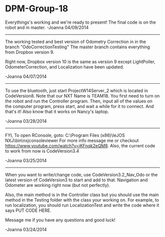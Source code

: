 DPM-Group-18
============

Everythings's working and we're ready to present! The final code is on the robot and in master.
-Joanna 04/09/2014

--------------------------------------
The working tested and best version of Odometry Correction in in the branch "OdoCorrectionTesting"
The master branch contains everything from Dropbox version 9.

Right now, Dropbox version 10 is the same as version 9 except LightPoller, OdometerCorrection, and Localization have been updated.

-Joanna 04/07/2014

--------------------------------------
To use the bluetooth, just start ProjectW14Server_2 which is located in CodeVersion8.
Note that our NXT Name is TEAM18. You first need to turn on the robot and run the 
Controller program. Then, input all of the values on the computer program, press start,
and wait a while for it to connect. And that's it! 
Also know that it works on Nancy's laptop.

-Joanna 03/28/2014

------------------------------------
FYI, To open RConsole, goto: C:\Program Files (x86)\leJOS NXJ\bin\nxjconsoleviewer
For more info message me or checkout https://www.youtube.com/watch?v=iKFnqk2eQM8. Also,
the current code to work from now is CodeVersion3.4

-Joanna 03/25/2014

---------------------------------
When you want to write/change code, use CodeVersion3.2_Nav_Odo or the latest version
of CodeVersion3 to start and add to that. Navigation and Odometer are working
right now (but not perfectly).

Also, the main method is in the Controller class but you should use the main method in
the Testing folder with the class your working on. For example, to run localization,
you should run LocalizationTest and write the code where it says PUT CODE HERE.

Message me if you have any questions and good luck!

-Joanna	03/24/2014
